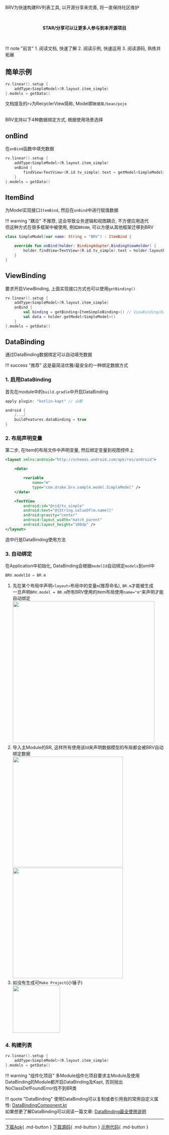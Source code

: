 BRV为快速构建RV列表工具, 以开源分享来完善, 将一直保持社区维护

<br>
<p align="center"><strong>STAR/分享可以让更多人参与到本开源项目</strong></p>
<br>

!!! note "前言"
    1. 阅读文档, 快速了解
    2. 阅读示例, 快速运用
    3. 阅读源码, 熟练并拓展

## 简单示例

```kotlin
rv.linear().setup {
    addType<SimpleModel>(R.layout.item_simple)
}.models = getData()
```
文档提及的`rv`为RecyclerView简称, Model即`数据类/bean/pojo`

<br>
BRV支持以下4种数据绑定方式, 根据使用场景选择

## onBind

在`onBind`函数中填充数据

```kotlin
rv.linear().setup {
    addType<SimpleModel>(R.layout.item_simple)
    onBind {
        findView<TextView>(R.id.tv_simple).text = getModel<SimpleModel>().name
    }
}.models = getData()
```





## ItemBind

为Model实现接口`ItemBind`, 然后在`onBind`中进行赋值数据

!!! warning "耦合"
    不推荐, 这会导致业务逻辑和视图耦合, 不方便应用迭代 <br>
    但这种方式在很多框架中被使用, 例如`BRVAH`, 可以方便从其他框架迁移到BRV

```kotlin
class SimpleModel(var name: String = "BRV") : ItemBind {

    override fun onBind(holder: BindingAdapter.BindingViewHolder) {
        holder.findView<TextView>(R.id.tv_simple).text = holder.layoutPosition.toString()
    }
}
```

## ViewBinding
要求开启ViewBinding, 上面实现接口方式也可以使用`getBinding()`
```kotlin
rv.linear().setup {
    addType<SimpleModel>(R.layout.item_simple)
    onBind {
        val binding = getBinding<ItemSimpleBinding>() // ViewBinding/DataBinding都支持
        val data = holder.getModel<SimpleModel>()
    }
}.models = getData()
```



## DataBinding

通过DataBinding数据绑定可以自动填充数据

!!! success "推荐"
    这是最简洁优雅/最安全的一种绑定数据方式

### 1. 启用DataBinding

首先在module中的`build.gradle`中开启DataBinding

```groovy
apply plugin: "kotlin-kapt" // 必要

android {
	/.../
    buildFeatures.dataBinding = true
}
```

### 2. 布局声明变量

第二步, 在Item的布局文件中声明变量, 然后绑定变量到视图控件上

```xml hl_lines="24"
<layout xmlns:android="http://schemas.android.com/apk/res/android">

    <data>

        <variable
            name="m"
            type="com.drake.brv.sample.model.SimpleModel" />
    </data>

    <TextView
        android:id="@+id/tv_simple"
        android:text="@{String.valueOf(m.name)}"
        android:gravity="center"
        android:layout_width="match_parent"
        android:layout_height="100dp" />
</layout>
```
选中行是DataBinding使用方法


### 3. 自动绑定

在Application中初始化, DataBinding会根据`modelId`自动绑定`models`到xml中
```kotlin
BRV.modelId = BR.m
```

1. 先在某个布局中声明`<layout>`布局中的变量`m`(推荐命名), `BR.m`才能被生成 <br>一旦声明`BRV.model = BR.m`所有BRV使用的item布局使用`name="m"`来声明才能自动绑定
   <img src="https://i.loli.net/2021/08/14/rgX12ZSwkVMqQG3.png" width="450"/>
1. 导入主Module的BR, 这样所有使用该Id来声明数据模型的布局都会被BRV自动绑定数据 <br>
   <img src="https://i.loli.net/2021/08/14/VhYlAp1J7ZR9rIs.png" width="350"/>
   <img src="https://i.loli.net/2021/08/14/Yh5Ge1qQIObJpDn.png" width="350"/>
1. 如没有生成可`Make Project`(小锤子) <br>
   <img src="https://i.loli.net/2021/08/14/IEh3H8VaFM6d1LR.png" width="150"/>

### 4. 构建列表

```kotlin
rv.linear().setup {
    addType<SimpleModel>(R.layout.item_simple)
}.models = getData()
```

!!! warning "组件化项目"
    多Module组件化项目要求主Module及使用DataBinding的Module都开启DataBinding及Kapt,
    否则抛出NoClassDefFoundError找不到BR类

!!! quote "DataBinding"
    使用DataBinding可以复制或者引用我的常用自定义属性:  [DataBindingComponent.kt](https://github.com/liangjingkanji/Engine/blob/master/engine/src/main/java/com/drake/engine/databinding/DataBindingComponent.kt) <br>
    如果想更了解DataBinding可以阅读一篇文章: [DataBinding最全使用说明](https://juejin.cn/post/6844903549223059463/)

---
[下载Apk](https://github.com/liangjingkanji/BRV/releases/latest/download/brv-sample.apk){ .md-button }
[下载源码](https://github.com/liangjingkanji/BRV.git){ .md-button }
[示例代码](https://github1s.com/liangjingkanji/BRV/blob/HEAD/sample/src/main/java/com/drake/brv/sample/ui/fragment/SimpleFragment.kt){ .md-button }
